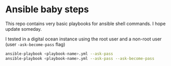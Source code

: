 # Ansible baby steps

This repo contains very basic playbooks for ansible shell commands. I hope update someday.

I tested in a digital ocean instance using the root user and a non-root user (user `-ask-become-pass` flag)

```sh
ansible-playbook <playbook-name>.yml --ask-pass 
ansible-playbook <playbook-name>.yml --ask-pass --ask-become-pass
```
